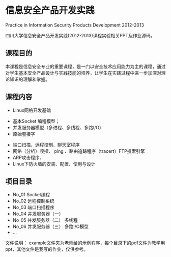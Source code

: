 信息安全产品开发实践
=================
Practice in Information Security Products Development 2012-2013

四川大学信息安全产品开发实践(2012-2013)课程实验相关PPT及作业源码。

课程目的
-------

本课程是信息安全专业的重要课程，是一门以安全技术应用能力为主的课程，通过对学生基本安全产品设计与实践技能的培养，让学生在实践过程中进一步加深对理论知识的理解和掌握。

课程内容
-------

- Linux网络开发基础
 + 基本Socket 编程模型；
 + 并发服务器模型（多进程、多线程、多路I/O）
 + 原始套接字
- 端口扫描、远程控制、聊天室程序 
- 网络（分析）嗅探、 ping 、路由追踪程序（tracert）FTP搜索引擎
- ARP攻击程序、
- Linux下防火墙的安装、配置、使用与设计

项目目录
-------

* No_01 Socket编程
* No_02 远程控制系统
* No_03 端口扫描程序
* No_04 并发服务器（一） 
* No_05 并发服务器（二） 多线程
* No_06 并发服务器（三） 多路I/O模型
* ...

文件说明：
example文件夹为老师给的示例程序，每个目录下的pdf文件为教学用ppt，其他文件是我写的作业，仅供参考。